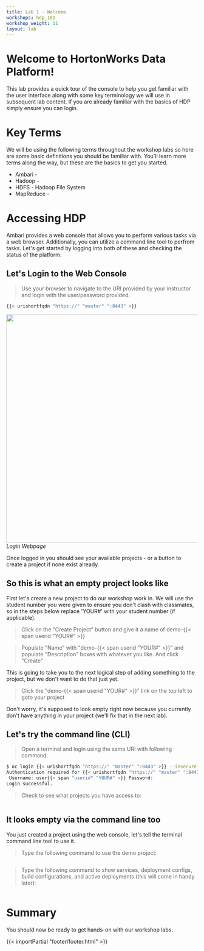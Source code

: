 ```yaml
---
title: Lab 1 - Welcome
workshops: hdp_101
workshop_weight: 11
layout: lab
---
```


# Welcome to HortonWorks Data Platform!
This lab provides a quick tour of the console to help you get familiar with the user interface along with some key terminology we will use in subsequent lab content.  If you are already familiar with the basics of HDP simply ensure you can login.

# Key Terms
We will be using the following terms throughout the workshop labs so here are some basic definitions you should be familiar with.  You'll learn more terms along the way, but these are the basics to get you started.

* Ambari - 
* Hadoop - 
* HDFS - Hadoop File System
* MapReduce - 

# Accessing HDP
Ambari provides a web console that allows you to perform various tasks via a web browser.  Additionally, you can utilize a command line tool to perfrom tasks.  Let's get started by logging into both of these and checking the status of the platform.

## Let's Login to the Web Console
> Use your browser to navigate to the URI provided by your instructor and login with the user/password provided.

```bash
{{< urishortfqdn "https://" "master" ":8443" >}}
```

<img src="../images/hdp-login.png" width="600"><br/>
*Login Webpage*

Once logged in you should see your available projects - or a button to create a project if none exist already.

## So this is what an empty project looks like
First let's create a new project to do our workshop work in.  We will use the student number you were given to ensure you don't clash with classmates, so in the steps below replace 'YOUR#' with your student number (if applicable).

> Click on the "Create Project" button and give it a name of demo-{{< span userid "YOUR#" >}}

> Populate "Name" with "demo-{{< span userid "YOUR#" >}}" and populate "Description" boxes with whatever you like.  And click "Create"

This is going to take you to the next logical step of adding something to the project, but we don't want to do that just yet.

> Click the "demo-{{< span userid "YOUR#" >}}" link on the top left to goto your project

Don't worry, it's supposed to look empty right now because you currently don't have anything in your project (we'll fix that in the next lab).

## Let's try the command line (CLI)
> <i class="fa fa-terminal"></i> Open a terminal and login using the same URI with following command:

```bash
$ oc login {{< urishortfqdn "https://" "master" ":8443" >}} --insecure-skip-tls-verify=true
Authentication required for {{< urishortfqdn "https://" "master" ":8443" >}} (openshift)
 Username: user{{< span "userid" "YOUR#" >}} Password: 
Login successful.
```

> <i class="fa fa-terminal"></i> Check to see what projects you have access to:

```bash
```

## It looks empty via the command line too
You just created a project using the web console, let's tell the terminal command line tool to use it.

> <i class="fa fa-terminal"></i> Type the following command to use the demo project:

```bash
```

> <i class="fa fa-terminal"></i> Type the following command to show services, deployment configs, build configurations, and active deployments (this will come in handy later):

```bash
```

# Summary
You should now be ready to get hands-on with our workshop labs.

{{< importPartial "footer/footer.html" >}}
